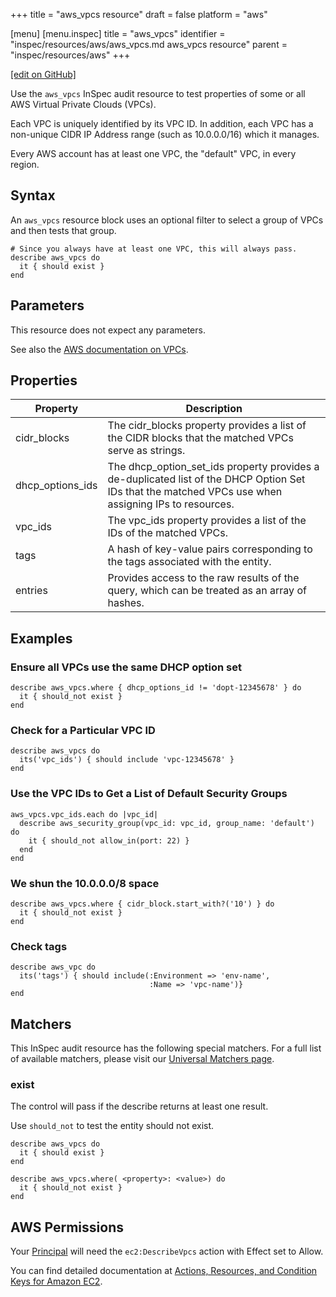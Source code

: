 +++
title = "aws_vpcs resource"
draft = false
platform = "aws"

[menu]
  [menu.inspec]
    title = "aws_vpcs"
    identifier = "inspec/resources/aws/aws_vpcs.md aws_vpcs resource"
    parent = "inspec/resources/aws"
+++

[\[edit on GitHub\]](https://github.com/inspec/inspec-aws/blob/master/docs/resources/aws_vpcs.md)

Use the `aws_vpcs` InSpec audit resource to test properties of some or all AWS Virtual Private Clouds (VPCs).

Each VPC is uniquely identified by its VPC ID. In addition, each VPC has a non-unique CIDR IP Address range (such as 10.0.0.0/16) which it manages.

Every AWS account has at least one VPC, the "default" VPC, in every region.

## Syntax

An `aws_vpcs` resource block uses an optional filter to select a group of VPCs and then tests that group.

    # Since you always have at least one VPC, this will always pass.
    describe aws_vpcs do
      it { should exist }
    end

## Parameters

This resource does not expect any parameters.

See also the [AWS documentation on VPCs](https://docs.aws.amazon.com/vpc/latest/userguide/what-is-amazon-vpc.html).

## Properties

| Property         | Description                                                                                                                                          |
| ---------------- | ---------------------------------------------------------------------------------------------------------------------------------------------------- |
| cidr_blocks      | The cidr_blocks property provides a list of the CIDR blocks that the matched VPCs serve as strings.                                                  |
| dhcp_options_ids | The dhcp_option_set_ids property provides a de-duplicated list of the DHCP Option Set IDs that the matched VPCs use when assigning IPs to resources. |
| vpc_ids          | The vpc_ids property provides a list of the IDs of the matched VPCs.                                                                                 |
| tags             | A hash of key-value pairs corresponding to the tags associated with the entity.                                                                      |
| entries          | Provides access to the raw results of the query, which can be treated as an array of hashes.                                                         |

## Examples

### Ensure all VPCs use the same DHCP option set

    describe aws_vpcs.where { dhcp_options_id != 'dopt-12345678' } do
      it { should_not exist }
    end

### Check for a Particular VPC ID

    describe aws_vpcs do
      its('vpc_ids') { should include 'vpc-12345678' }
    end

### Use the VPC IDs to Get a List of Default Security Groups

    aws_vpcs.vpc_ids.each do |vpc_id|
      describe aws_security_group(vpc_id: vpc_id, group_name: 'default') do
        it { should_not allow_in(port: 22) }
      end
    end

### We shun the 10.0.0.0/8 space

    describe aws_vpcs.where { cidr_block.start_with?('10') } do
      it { should_not exist }
    end

### Check tags

    describe aws_vpc do
      its('tags') { should include(:Environment => 'env-name',
                                   :Name => 'vpc-name')}
    end

## Matchers

This InSpec audit resource has the following special matchers. For a full list of available matchers, please visit our [Universal Matchers page](/inspec/matchers/).

### exist

The control will pass if the describe returns at least one result.

Use `should_not` to test the entity should not exist.

    describe aws_vpcs do
      it { should exist }
    end

    describe aws_vpcs.where( <property>: <value>) do
      it { should_not exist }
    end

## AWS Permissions

Your [Principal](https://docs.aws.amazon.com/IAM/latest/UserGuide/intro-structure.html#intro-structure-principal) will need the `ec2:DescribeVpcs` action with Effect set to Allow.

You can find detailed documentation at [Actions, Resources, and Condition Keys for Amazon EC2](https://docs.aws.amazon.com/IAM/latest/UserGuide/list_amazonec2.html).
